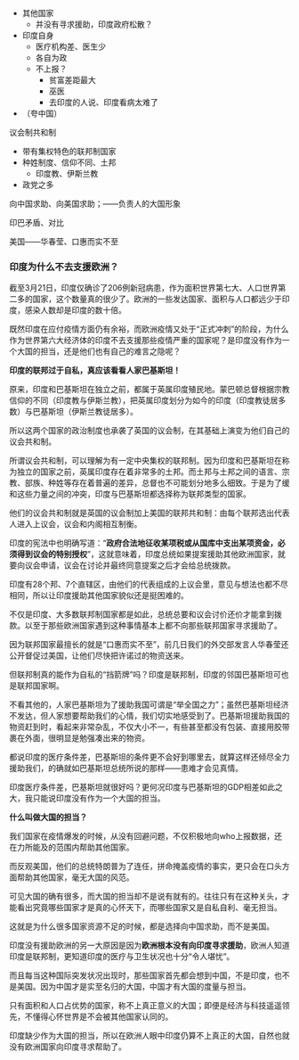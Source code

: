 - 其他国家
  - 并没有寻求援助，印度政府松散？
- 印度自身
  - 医疗机构差、医生少
  - 各自为政
  - 不上报？
    - 贫富差距最大
    - 巫医
    - 去印度的人说、印度看病太难了
- （夸中国）

议会制共和制

- 带有集权特色的联邦制国家
- 种姓制度、信仰不同、土邦
  - 印度教、伊斯兰教
- 政党之多





向中国求助、向美国求助；——负责人的大国形象

印巴矛盾、对比



美国——华春莹、口惠而实不至

### 印度为什么不去支援欧洲？

截至3月21日，印度仅确诊了206例新冠病患，作为面积世界第七大、人口世界第二多的国家，这个数量真的很少了。欧洲的一些发达国家、面积与人口都远少于印度，感染人数却是印度的数十倍。

既然印度在应付疫情方面仍有余裕，而欧洲疫情又处于“正式冲刺”的阶段，为什么作为世界第六大经济体的印度不去支援那些疫情严重的国家呢？是印度没有作为一个大国的担当，还是他们也有自己的难言之隐呢？

**印度的联邦过于自私，真应该看看人家巴基斯坦！**

原来，印度和巴基斯坦在独立之前，都属于英属印度殖民地。蒙巴顿总督根据宗教信仰的不同（印度教与伊斯兰教），把英属印度划分为如今的印度（印度教徒居多数）与巴基斯坦（伊斯兰教徒居多）。

所以这两个国家的政治制度也承袭了英国的议会制，在其基础上演变为他们自己的议会共和制。

所谓议会共和制，可以理解为有一定中央集权的联邦制。因为印度和巴基斯坦在称为独立的国家之前，英属印度存在着非常多的土邦。而土邦与土邦之间的语言、宗教、部族、种姓等存在着普遍的差异，总督也不可能划分地多么细致。于是为了缓和这些力量之间的冲突，印度与巴基斯坦都选择称为联邦类型的国家。

他们的议会共和制就是英国的议会制加上美国的联邦共和制：由每个联邦选出代表人进入上议会，议会和内阁相互制衡。

印度的宪法中也明确写道：“**政府合法地征收某项税或从国库中支出某项资金，必须得到议会的特别授权**”，这就意味着，印度总统如果提案援助其他欧洲国家，就要向议会申请，议会在讨论并最终同意提案之后才会给总统拨款。

印度有28个邦、7个直辖区，由他们的代表组成的上议会里，意见与想法也都不尽相同，所以让印度援助其他国家貌似还是挺困难的。

不仅是印度、大多数联邦制国家都是如此，总统总要和议会讨价还价才能拿到拨款。以至于那些欧洲国家遇到这种事情基本上都不向那些联邦国家寻求援助了。

因为联邦国家最擅长的就是“口惠而实不至”，前几日我们的外交部发言人华春莹还公开督促过美国，让他们尽快把许诺过的物资送来。

但联邦制真的能作为自私的“挡箭牌”吗？印度是联邦制，印度的邻国巴基斯坦可也是联邦国家啊。

不看其他的，人家巴基斯坦为了援助我国可谓是“举全国之力”；虽然巴基斯坦经济不发达，但人家想要帮助我们的心情，我们切实地感受到了。巴基斯坦援助我国的物资赶到时，看起来非常杂乱，不仅大小不一，有些甚至都没有包装、直接用胶带裹在外面，很明显是勉强凑出来的物资。

都说印度的医疗条件差，巴基斯坦的条件更不会好到哪里去，就算这样还倾尽全力援助我们，的确就如巴基斯坦总统所说的那样——患难才会见真情。

印度医疗条件差，巴基斯坦就很好吗？更何况印度与巴基斯坦的GDP相差如此之大，我只能说印度没有作为一个大国的担当。

**什么叫做大国的担当？**

我们国家在疫情爆发的时候，从没有回避问题，不仅积极地向who上报数据，还在力所能及的范围内帮助其他国家。

而反观美国，他们的总统特朗普为了连任，拼命掩盖疫情的事实，更只会在口头方面帮助其他国家，毫无大国的风范。

可见大国的确有很多，而大国的担当却不是说有就有的。往往只有在这种关头，才能看出究竟哪些国家才是真的心怀天下，而哪些国家又是自私自利、毫无担当。

这就是为什么很多国家资源不足的时候，都是选择向中国求助，而不是美国。

印度没有援助欧洲的另一大原因是因为**欧洲根本没有向印度寻求援助**，欧洲人知道印度是联邦制，更知道印度的医疗与卫生状况也十分“令人堪忧”。

而且每当这种国际突发状况出现时，那些国家首先都会想到中国，不是印度，也不是美国。因为中国才是实至名归的大国，中国才有大国的度量与担当。

只有面积和人口占优势的国家，称不上真正意义的大国；即便是经济与科技遥遥领先，不懂得心怀世界是不会被其他国家认同的。

印度缺少作为大国的担当，所以在欧洲人眼中印度仍算不上真正的大国，自然也就没有欧洲国家向印度寻求帮助了。